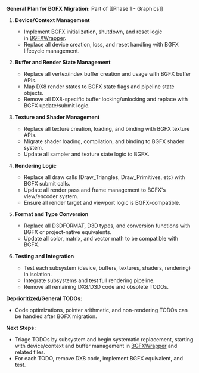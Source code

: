 **General Plan for BGFX Migration:** Part of [[Phase 1 - Graphics]]

1. **Device/Context Management**
    
    - Implement BGFX initialization, shutdown, and reset logic in [BGFXWrapper](vscode-file://vscode-app/c:/Users/joshu/AppData/Local/Programs/Microsoft%20VS%20Code/resources/app/out/vs/code/electron-sandbox/workbench/workbench.html).
    - Replace all device creation, loss, and reset handling with BGFX lifecycle management.
2. **Buffer and Render State Management**
    
    - Replace all vertex/index buffer creation and usage with BGFX buffer APIs.
    - Map DX8 render states to BGFX state flags and pipeline state objects.
    - Remove all DX8-specific buffer locking/unlocking and replace with BGFX update/submit logic.
3. **Texture and Shader Management**
    
    - Replace all texture creation, loading, and binding with BGFX texture APIs.
    - Migrate shader loading, compilation, and binding to BGFX shader system.
    - Update all sampler and texture state logic to BGFX.
4. **Rendering Logic**
    
    - Replace all draw calls (Draw_Triangles, Draw_Primitives, etc) with BGFX submit calls.
    - Update all render pass and frame management to BGFX's view/encoder system.
    - Ensure all render target and viewport logic is BGFX-compatible.
5. **Format and Type Conversion**
    
    - Replace all D3DFORMAT, D3D types, and conversion functions with BGFX or project-native equivalents.
    - Update all color, matrix, and vector math to be compatible with BGFX.
6. **Testing and Integration**
    
    - Test each subsystem (device, buffers, textures, shaders, rendering) in isolation.
    - Integrate subsystems and test full rendering pipeline.
    - Remove all remaining DX8/D3D code and obsolete TODOs.

**Deprioritized/General TODOs:**

- Code optimizations, pointer arithmetic, and non-rendering TODOs can be handled after BGFX migration.

**Next Steps:**

- Triage TODOs by subsystem and begin systematic replacement, starting with device/context and buffer management in [BGFXWrapper](vscode-file://vscode-app/c:/Users/joshu/AppData/Local/Programs/Microsoft%20VS%20Code/resources/app/out/vs/code/electron-sandbox/workbench/workbench.html) and related files.
- For each TODO, remove DX8 code, implement BGFX equivalent, and test.